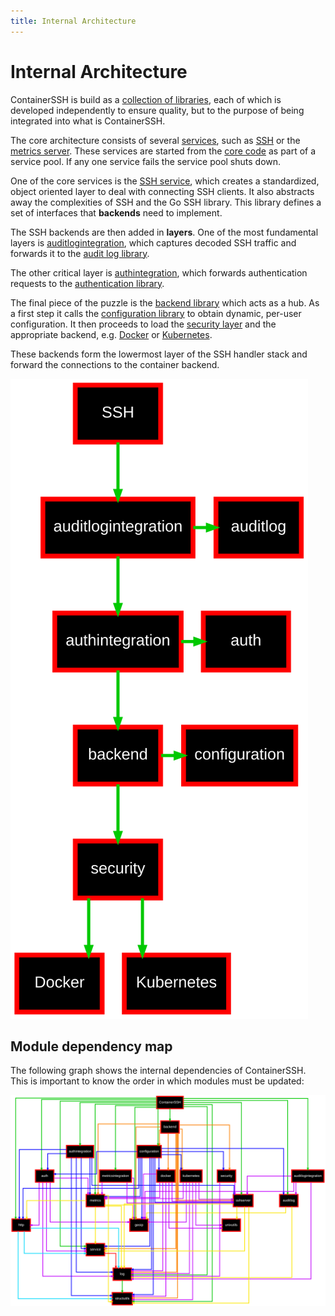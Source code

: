 ```yaml
---
title: Internal Architecture
---
```


<h1>Internal Architecture</h1>

ContainerSSH is build as a [collection of libraries](https://github.com/containerssh), each of which is developed independently to ensure quality, but to the purpose of being integrated into what is ContainerSSH.

The core architecture consists of several [services](https://github.com/containerssh/service), such as [SSH](https://github.com/containerssh/sshserver) or the [metrics server](https://github.com/containerssh/metrics). These services are started from the [core code](https://github.com/containerssh/containerssh) as part of a service pool. If any one service fails the service pool shuts down.

One of the core services is the [SSH service](https://github.com/containerssh/sshserver), which creates a standardized, object oriented layer to deal with connecting SSH clients. It also abstracts away the complexities of SSH and the Go SSH library. This library defines a set of interfaces that **backends** need to implement.

The SSH backends are then added in **layers**. One of the most fundamental layers is [auditlogintegration](https://github.com/containerssh/auditlogintegration), which captures decoded SSH traffic and forwards it to the [audit log library](https://github.com/containerssh/auditlog).

The other critical layer is [authintegration](https://github.com/containerssh/authintegration), which forwards authentication requests to the [authentication library](https://github.com/containerssh/auth).

The final piece of the puzzle is the [backend library](https://github.com/containerssh/backend) which acts as a hub. As a first step it calls the [configuration library](https://github.com/containerssh/configuration) to obtain dynamic, per-user configuration. It then proceeds to load the [security layer](https://github.com/containerssh/security) and the appropriate backend, e.g. [Docker](https://github.com/containerssh/docker) or [Kubernetes](https://github.com/containerssh/kubernetes).

These backends form the lowermost layer of the SSH handler stack and forward the connections to the container backend.

![](layers.svg)

## Module dependency map

The following graph shows the internal dependencies of ContainerSSH. This is important to know the order in which modules must be updated:

![We are very sorry, but we haven't found a good way to make this graph accessible. Please contact us if you have a visual impairment so we can test out how to best represent this.](modules.svg)
